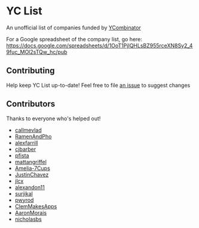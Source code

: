 # YC List

An unofficial list of companies funded by [YCombinator](http://www.ycombinator.com/)

For a Google spreadsheet of the company list, go here:
https://docs.google.com/spreadsheets/d/1OoT1PjIQHLsBZ955rceXN8Sy2_49fuc_MOl2sTQw_hc/pub


## Contributing

Help keep YC List up-to-date! Feel free to file [an issue](https://github.com/linrock/yclist) to suggest changes


## Contributors

Thanks to everyone who's helped out!

- [callmevlad](https://github.com/callmevlad)
- [RamenAndPho](https://github.com/RamenAndPho)
- [alexfarrill](https://github.com/alexfarrill)
- [cjbarber](https://github.com/cjbarber)
- [pfista](https://github.com/pfista)
- [mattangriffel](https://github.com/mattangriffel)
- [Amelia-7Cups](https://github.com/Amelia-7Cups)
- [JustinChavez](https://github.com/JustinChavez)
- [jlcx](https://github.com/jlcx)
- [alexandon11](https://github.com/alexandon11)
- [surjikal](https://github.com/surjikal)
- [pwyrod](https://github.com/pwyrod)
- [ClemMakesApps](https://github.com/ClemMakesApps)
- [AaronMorais](https://github.com/AaronMorais)
- [nicholasbs](https://github.com/nicholasbs)

